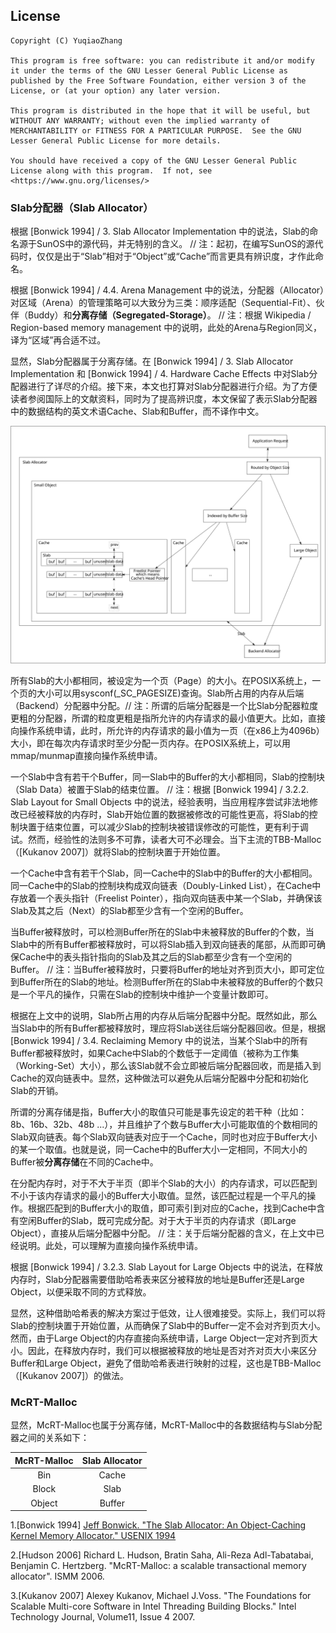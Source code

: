 ## License  
```  
Copyright (C) YuqiaoZhang

This program is free software: you can redistribute it and/or modify it under the terms of the GNU Lesser General Public License as published by the Free Software Foundation, either version 3 of the License, or (at your option) any later version.

This program is distributed in the hope that it will be useful, but WITHOUT ANY WARRANTY; without even the implied warranty of MERCHANTABILITY or FITNESS FOR A PARTICULAR PURPOSE.  See the GNU Lesser General Public License for more details.

You should have received a copy of the GNU Lesser General Public License along with this program.  If not, see <https://www.gnu.org/licenses/>
```  

### Slab分配器（Slab Allocator）  
      
根据 \[Bonwick 1994\] / 3. Slab Allocator Implementation 中的说法，Slab的命名源于SunOS中的源代码，并无特别的含义。 // 注：起初，在编写SunOS的源代码时，仅仅是出于“Slab”相对于“Object”或“Cache”而言更具有辨识度，才作此命名。   
   
根据 \[Bonwick 1994\] / 4.4. Arena Management 中的说法，分配器（Allocator）对区域（Arena）的管理策略可以大致分为三类：顺序适配（Sequential-Fit）、伙伴（Buddy）和**分离存储（Segregated-Storage）**。 // 注：根据 Wikipedia / Region-based memory management 中的说明，此处的Arena与Region同义，译为“区域”再合适不过。  

显然，Slab分配器属于分离存储。在 \[Bonwick 1994\] / 3. Slab Allocator Implementation 和 \[Bonwick 1994\] / 4. Hardware Cache Effects 中对Slab分配器进行了详尽的介绍。接下来，本文也打算对Slab分配器进行介绍。为了方便读者参阅国际上的文献资料，同时为了提高辨识度，本文保留了表示Slab分配器中的数据结构的英文术语Cache、Slab和Buffer，而不译作中文。

![](./malloc_slab_allocator.svg)  

所有Slab的大小都相同，被设定为一个页（Page）的大小。在POSIX系统上，一个页的大小可以用sysconf(_SC_PAGESIZE)查询。Slab所占用的内存从后端（Backend）分配器中分配。// 注：所谓的后端分配器是一个比Slab分配器粒度更粗的分配器，所谓的粒度更粗是指所允许的内存请求的最小值更大。比如，直接向操作系统申请，此时，所允许的内存请求的最小值为一页（在x86上为4096b）大小，即在每次内存请求时至少分配一页内存。在POSIX系统上，可以用mmap/munmap直接向操作系统申请。        

一个Slab中含有若干个Buffer，同一Slab中的Buffer的大小都相同，Slab的控制块（Slab Data）被置于Slab的结束位置。 // 注：根据 \[Bonwick 1994\] / 3.2.2. Slab Layout for Small Objects 中的说法，经验表明，当应用程序尝试非法地修改已经被释放的内存时，Slab开始位置的数据被修改的可能性更高，将Slab的控制块置于结束位置，可以减少Slab的控制块被错误修改的可能性，更有利于调试。然而，经验性的法则多不可靠，读者大可不必理会。当下主流的TBB-Malloc（\[Kukanov 2007\]）就将Slab的控制块置于开始位置。    

一个Cache中含有若干个Slab，同一Cache中的Slab中的Buffer的大小都相同。同一Cache中的Slab的控制块构成双向链表（Doubly-Linked List），在Cache中存放着一个表头指针（Freelist Pointer），指向双向链表中某一个Slab，并确保该Slab及其之后（Next）的Slab都至少含有一个空闲的Buffer。    

当Buffer被释放时，可以检测Buffer所在的Slab中未被释放的Buffer的个数，当Slab中的所有Buffer都被释放时，可以将Slab插入到双向链表的尾部，从而即可确保Cache中的表头指针指向的Slab及其之后的Slab都至少含有一个空闲的Buffer。 // 注：当Buffer被释放时，只要将Buffer的地址对齐到页大小，即可定位到Buffer所在的Slab的地址。检测Buffer所在的Slab中未被释放的Buffer的个数只是一个平凡的操作，只需在Slab的控制块中维护一个变量计数即可。         

根据在上文中的说明，Slab所占用的内存从后端分配器中分配。既然如此，那么当Slab中的所有Buffer都被释放时，理应将Slab送往后端分配器回收。但是，根据 \[Bonwick 1994\] / 3.4. Reclaiming Memory 中的说法，当某个Slab中的所有Buffer都被释放时，如果Cache中Slab的个数低于一定阈值（被称为工作集（Working-Set）大小），那么该Slab就不会立即被后端分配器回收，而是插入到Cache的双向链表中。显然，这种做法可以避免从后端分配器中分配和初始化Slab的开销。

所谓的分离存储是指，Buffer大小的取值只可能是事先设定的若干种（比如：8b、16b、32b、48b ...），并且维护了个数与Buffer大小可能取值的个数相同的Slab双向链表。每个Slab双向链表对应于一个Cache，同时也对应于Buffer大小的某一个取值。也就是说，同一Cache中的Buffer大小一定相同，不同大小的Buffer被**分离存储**在不同的Cache中。     

在分配内存时，对于不大于半页（即半个Slab的大小）的内存请求，可以匹配到不小于该内存请求的最小的Buffer大小取值。显然，该匹配过程是一个平凡的操作。根据匹配到的Buffer大小的取值，即可索引到对应的Cache，找到Cache中含有空闲Buffer的Slab，既可完成分配。对于大于半页的内存请求（即Large Object），直接从后端分配器中分配。 // 注：关于后端分配器的含义，在上文中已经说明。此处，可以理解为直接向操作系统申请。   

根据 \[Bonwick 1994\] / 3.2.3. Slab Layout for Large Objects 中的说法，在释放内存时，Slab分配器需要借助哈希表来区分被释放的地址是Buffer还是Large Object，以便采取不同的方式释放。      

显然，这种借助哈希表的解决方案过于低效，让人很难接受。实际上，我们可以将Slab的控制块置于开始位置，从而确保了Slab中的Buffer一定不会对齐到页大小。然而，由于Large Object的内存直接向系统申请，Large Object一定对齐到页大小。因此，在释放内存时，我们可以根据被释放的地址是否对齐对页大小来区分Buffer和Large Object，避免了借助哈希表进行映射的过程，这也是TBB-Malloc（\[Kukanov 2007\]）的做法。

### McRT-Malloc  

显然，McRT-Malloc也属于分离存储，McRT-Malloc中的各数据结构与Slab分配器之间的关系如下：     

McRT-Malloc | Slab Allocator   
:-: | :-:   
Bin | Cache  
Block | Slab  
Object | Buffer  

1\.\[Bonwick 1994\] [Jeff Bonwick. "The Slab Allocator: An Object-Caching Kernel Memory Allocator." USENIX 1994](https://www.usenix.org/legacy/publications/library/proceedings/bos94/bonwick.html)  

2\.\[Hudson 2006\] Richard L. Hudson, Bratin Saha, Ali-Reza Adl-Tabatabai, Benjamin C. Hertzberg. "McRT-Malloc: a scalable transactional memory allocator". ISMM 2006.   

3\.\[Kukanov 2007\] Alexey Kukanov, Michael J.Voss. "The Foundations for Scalable Multi-core Software in Intel Threading Building Blocks." Intel Technology Journal, Volume11, Issue 4 2007.  